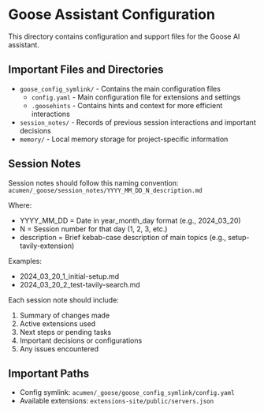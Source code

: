 # Goose Assistant Configuration

This directory contains configuration and support files for the Goose AI assistant.

## Important Files and Directories

- `goose_config_symlink/` - Contains the main configuration files
  - `config.yaml` - Main configuration file for extensions and settings
  - `.goosehints` - Contains hints and context for more efficient interactions
- `session_notes/` - Records of previous session interactions and important decisions
- `memory/` - Local memory storage for project-specific information

## Session Notes

Session notes should follow this naming convention:
`acumen/_goose/session_notes/YYYY_MM_DD_N_description.md`

Where:
- YYYY_MM_DD = Date in year_month_day format (e.g., 2024_03_20)
- N = Session number for that day (1, 2, 3, etc.)
- description = Brief kebab-case description of main topics (e.g., setup-tavily-extension)

Examples:
- 2024_03_20_1_initial-setup.md
- 2024_03_20_2_test-tavily-search.md

Each session note should include:
1. Summary of changes made
2. Active extensions used
3. Next steps or pending tasks
4. Important decisions or configurations
5. Any issues encountered

## Important Paths

- Config symlink: `acumen/_goose/goose_config_symlink/config.yaml`
- Available extensions: `extensions-site/public/servers.json`